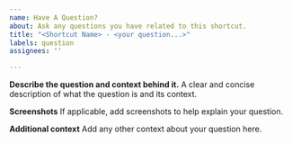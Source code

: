 ```yaml
---
name: Have A Question?
about: Ask any questions you have related to this shortcut.
title: "<Shortcut Name> - <your question...>"
labels: question
assignees: ''

---
```


**Describe the question and context behind it.**
A clear and concise description of what the question is and its context.

**Screenshots**
If applicable, add screenshots to help explain your question.

**Additional context**
Add any other context about your question here.
